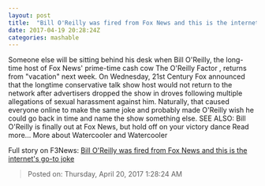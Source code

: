 ```yaml
---
layout: post
title:  "Bill O'Reilly was fired from Fox News and this is the internet's go-to joke"
date: 2017-04-19 20:28:24Z
categories: mashable
---
```


Someone else will be sitting behind his desk when Bill O'Reilly, the long-time host of Fox News' prime-time cash cow The O'Reilly Factor , returns from "vacation" next week. On Wednesday, 21st Century Fox announced that the longtime conservative talk show host would not return to the network after advertisers dropped the show in droves following multiple allegations of sexual harassment against him. Naturally, that caused everyone online to make the same joke and probably made O'Reilly wish he could go back in time and name the show something else. SEE ALSO: Bill O'Reilly is finally out at Fox News, but hold off on your victory dance Read more... More about Watercooler and Watercooler


Full story on F3News: [Bill O'Reilly was fired from Fox News and this is the internet's go-to joke](http://www.f3nws.com/n/qJheWF)

> Posted on: Thursday, April 20, 2017 1:28:24 AM
